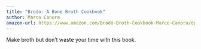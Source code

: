```yaml
---
title: "Brodo: A Bone Broth Cookbook"
author: Marco Canora
amazon-url: https://www.amazon.com/Brodo-Broth-Cookbook-Marco-Canora/dp/0553459503
---
```


Make broth but don’t waste your time with this book.
